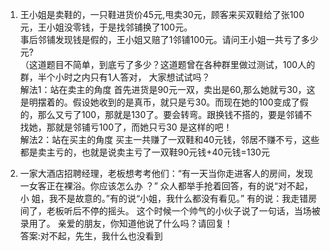 1. 王小姐是卖鞋的，一只鞋进货价45元,甩卖30元，顾客来买双鞋给了张100元，王小姐没零钱，于是找邻铺换了100元。  
事后邻铺发现钱是假的，王小姐又赔了1邻铺100元。请问王小姐一共亏了多少元?  
（这道题目不简单，到底亏了多少？这道题曾在各种群里做过测试，100人的群，半个小时之内只有1人答对， 大家想试试吗？  
解法1：站在卖主的角度
首先进货是90元一双，卖出是60,那么她就亏30，这是明摆着的。假设她收到的是真币，就只是亏30。而现在她的100变成了假的，那么又亏了100，那就是130了。要会转弯。跟换钱不搭的，要是邻铺不找她，那就是邻铺亏100了，而她只亏30
是这样的吧！  
解法2：站在买主的角度
买主一共赚了一双鞋和40元钱，邻居不赚不亏，这些都是卖主亏的，也就是说卖主亏了一双鞋90元钱+40元钱=130元  

2.  一家大酒店招聘经理，老板想考考他们：“有一天当你走进客人的房间，发现一女客正在裸浴。你应该怎么办 ？”   众人都举手抢着回答，有的说“对不起，小 姐，我不是故意的。”有的说“小姐，我什么都没有看见。” 有的说：我走错房间了，老板听后不停的摇头。   这个时候一个帅气的小伙子说了一句话，当场被录用了。 亲爱的朋友，你知道他说了什么吗？请回复！  
答案:对不起，先生，我什么也没看到  
